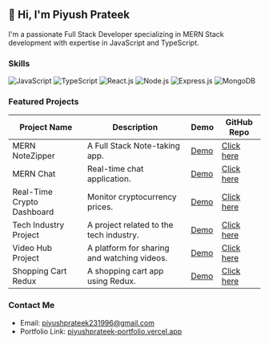 ## 👋 Hi, I'm Piyush Prateek

I'm a passionate Full Stack Developer specializing in MERN Stack development with expertise in JavaScript and TypeScript.

### Skills

![JavaScript](https://img.shields.io/badge/JavaScript-★★★☆☆-yellow)
![TypeScript](https://img.shields.io/badge/TypeScript-★★★☆☆-blue)
![React.js](https://img.shields.io/badge/React-★★★☆☆-blue)
![Node.js](https://img.shields.io/badge/Node.js-★★★☆☆-green)
![Express.js](https://img.shields.io/badge/Express.js-★★★☆☆-purple)
![MongoDB](https://img.shields.io/badge/MongoDB-★★★☆☆-brightgreen)

### Featured Projects

| Project Name         | Description                                | Demo                 | GitHub Repo          |
|----------------------|--------------------------------------------|----------------------|----------------------|
| MERN NoteZipper      | A Full Stack Note-taking app.              | [Demo](https://note-zipper-2o9s.onrender.com/)      | [Click here](https://github.com/piyushpratek/NoteZipper) |
| MERN Chat            | Real-time chat application.                | [Demo](https://chat-rlbn.onrender.com/chats/)        | [Click here](https://github.com/piyushpratek/mern-chat-app-piyush) |
| Real-Time Crypto Dashboard | Monitor cryptocurrency prices.       | [Demo](https://crypto-currency-app-red.vercel.app/) | [Click here](https://github.com/piyushpratek/CryptoCurrencyApp) |
| Tech Industry Project| A project related to the tech industry.   | [Demo](https://reactone-five.vercel.app/)          | [Click here](https://github.com/piyushpratek/TechIndustryProject) |
| Video Hub Project    | A platform for sharing and watching videos.| [Demo](https://videohubproject.vercel.app/)        | [Click here](https://github.com/piyushpratek/VideoHubProject) |
| Shopping Cart Redux  | A shopping cart app using Redux.          | [Demo](https://shopping-cart-redux-gamma.vercel.app/) | [Click here](https://github.com/piyushpratek/ShoppingCartRedux) |


### Contact Me

- Email: piyushprateek231996@gmail.com
- Portfolio Link: [piyushprateek-portfolio.vercel.app](https://piyushprateek-portfolio.vercel.app/)




<!---
piyushpratek/piyushpratek is a ✨ special ✨ repository because its `README.md` (this file) appears on your GitHub profile.
You can click the Preview link to take a look at your changes.
--->
